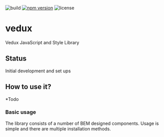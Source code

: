 
![build](https://travis-ci.org/kmjbyrne/vedux.svg?branch=master)
[![npm version](https://badge.fury.io/js/coradel.svg)](https://badge.fury.io/js/coradel)
![license](https://img.shields.io/github/license/mashape/apistatus.svg)


# vedux
Vedux JavaScript and Style Library

## Status

Initial development and set ups

## How to use it?

*Todo

### Basic usage

  The library consists of a number of BEM designed components. Usage is simple and there are multiple installation methods.

